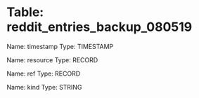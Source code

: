 Table: reddit_entries_backup_080519
===================================

Name: timestamp
Type: TIMESTAMP

Name: resource
Type: RECORD

Name: ref
Type: RECORD

Name: kind
Type: STRING

